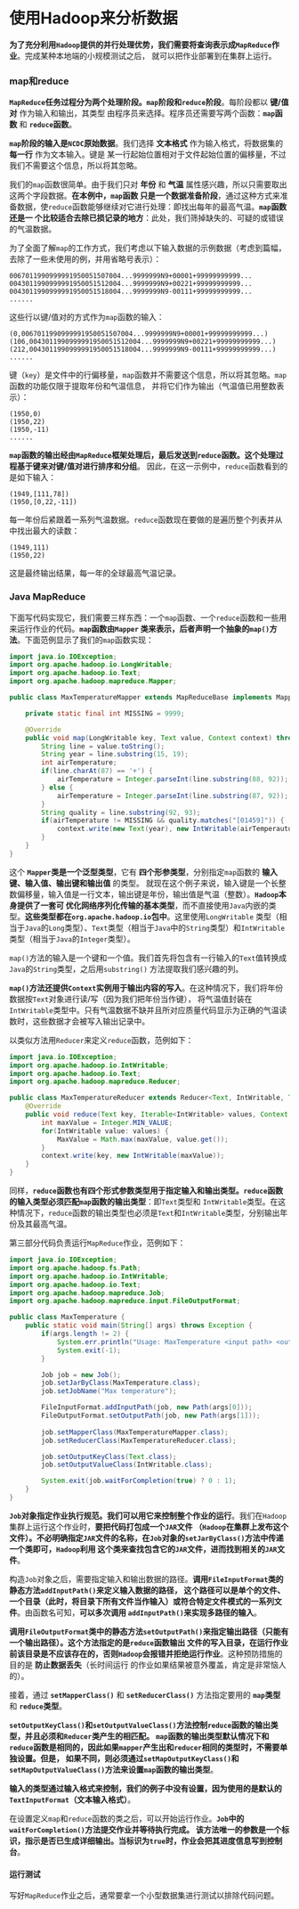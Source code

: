 使用Hadoop来分析数据
===============================================================================
**为了充分利用`Hadoop`提供的并行处理优势，我们需要将查询表示成`MapReduce`作业**。完成某种本地端的小规模测试之后，
就可以把作业部署到在集群上运行。

### map和reduce
**`MapReduce`任务过程分为两个处理阶段。`map`阶段和`reduce`阶段**。每阶段都以 **键/值对** 作为输入和输出，其类型
由程序员来选择。程序员还需要写两个函数：**`map`函数** 和 **`reduce`函数**。

**`map`阶段的输入是`NCDC`原始数据**。我们选择 **文本格式** 作为输入格式，将数据集的 **每一行** 作为文本输入。键是
某一行起始位置相对于文件起始位置的偏移量，不过我们不需要这个信息，所以将其忽略。

我们的`map`函数很简单。由于我们只对 **年份** 和 **气温** 属性感兴趣，所以只需要取出这两个字段数据。**在本例中，`map`函数
只是一个数据准备阶段**，通过这种方式来准备数据，使`reduce`函数能够继续对它进行处理：即找出每年的最高气温。**`map`函数还是一
个比较适合去除已损记录的地方**：此处，我们筛掉缺失的、可疑的或错误的气温数据。

为了全面了解`map`的工作方式，我们考虑以下输入数据的示例数据（考虑到篇幅，去除了一些未使用的例，并用省略号表示）：
```
0067011990999991950051507004...9999999N9+00001+99999999999...
0043011990999991950051512004...9999999N9+00221+99999999999...
0043011990999991950051518004...9999999N9-00111+99999999999...
......
```
这些行以键/值对的方式作为`map`函数的输入：
```
(0,0067011990999991950051507004...9999999N9+00001+99999999999...)
(106,0043011990999991950051512004...9999999N9+00221+99999999999...)
(212,0043011990999991950051518004...9999999N9-00111+99999999999...)
......
```
键（`key`）是文件中的行偏移量，`map`函数并不需要这个信息，所以将其忽略。`map`函数的功能仅限于提取年份和气温信息，
并将它们作为输出（气温值已用整数表示）：
```
(1950,0)
(1950,22)
(1950,-11)
......
```
**`map`函数的输出经由`MapReduce`框架处理后，最后发送到`reduce`函数。这个处理过程基于键来对键/值对进行排序和分组**。
因此，在这一示例中，`reduce`函数看到的是如下输入：
```
(1949,[111,78])
(1950,[0,22,-11])
```
每一年份后紧跟着一系列气温数据。`reduce`函数现在要做的是遍历整个列表并从中找出最大的读数：
```
(1949,111)
(1950,22)
```
这是最终输出结果，每一年的全球最高气温记录。

### Java MapReduce
下面写代码实现它，我们需要三样东西：一个`map`函数、一个`reduce`函数和一些用来运行作业的代码。**`map`函数由`Mapper`
类来表示，后者声明一个抽象的`map()`方法**。下面范例显示了我们的`map`函数实现：
```java
import java.io.IOException;
import org.apache.hadoop.io.LongWritable;
import org.apache.hadoop.io.Text;
import org.apache.hadoop.mapreduce.Mapper;

public class MaxTemperatureMapper extends MapReduceBase implements Mapper<LongWritable,Text,IntWritable> {

    private static final int MISSING = 9999;

    @Override
    public void map(LongWritable key, Text value, Context context) throws IOException, InterruptedException {
        String line = value.toString();
        String year = line.substring(15, 19);
        int airTemperature;
        if(line.charAt(87) == '+') {
            airTemperature = Integer.parseInt(line.substring(88, 92));
        } else {
            airTemperature = Integer.parseInt(line.substring(87, 92));
        }
        String quality = line.substring(92, 93);
        if(airTemperature != MISSING && quality.matches("[01459]")) {
            context.write(new Text(year), new IntWritable(airTemperauture));
        }
    }
}
```
这个 **`Mapper`类是一个泛型类型**，它有 **四个形参类型**，分别指定`map`函数的 **输入键、输入值、输出键和输出值** 的类型。
就现在这个例子来说，输入键是一个长整数偏移量，输入值是一行文本，输出键是年份，输出值是气温（整数）。**`Hadoop`本身提供了一套可
优化网络序列化传输的基本类型**，而不直接使用`Java`内嵌的类型。**这些类型都在`org.apache.hadoop.io`包中**。这里使用`LongWritable`
类型（相当于`Java`的`Long`类型）、`Text`类型（相当于`Java`中的`String`类型）和`IntWritable`类型（相当于`Java`的`Integer`类型）。

`map()`方法的输入是一个键和一个值。我们首先将包含有一行输入的`Text`值转换成`Java`的`String`类型，之后用`substring()`
方法提取我们感兴趣的列。

**`map()`方法还提供`Context`实例用于输出内容的写入**。在这种情况下，我们将年份数据按`Text`对象进行读/写（因为我们把年份当作键），
将气温值封装在`IntWritable`类型中。只有气温数据不缺并且所对应质量代码显示为正确的气温读数时，这些数据才会被写入输出记录中。

以类似方法用`Reducer`来定义`reduce`函数，范例如下：
```java
import java.io.IOException;
import org.apache.hadoop.io.IntWritable;
import org.apache.hadoop.io.Text;
import org.apache.hadoop.mapreduce.Reducer;

public class MaxTemperatureReducer extends Reducer<Text, IntWritable, Text, IntWritable> {
    @Override
    public void reduce(Text key, Iterable<IntWritable> values, Context context) throws IOException, InterruptedException {
        int maxValue = Integer.MIN_VALUE;
        for(IntWritable value: values) {
            MaxValue = Math.max(maxValue, value.get());
        }
        context.write(key, new IntWritable(maxValue));
    }
}
```
同样，**`reduce`函数也有四个形式参数类型用于指定输入和输出类型。`reduce`函数的输入类型必须匹配`map`函数的输出类型**：即`Text`类型和
`IntWritable`类型。在这种情况下，`reduce`函数的输出类型也必须是`Text`和`IntWritable`类型，分别输出年份及其最高气温。

第三部分代码负责运行`MapReduce`作业，范例如下：
```java
import java.io.IOException;
import org.apache.hadoop.fs.Path;
import org.apache.hadoop.io.IntWritable;
import org.apache.hadoop.io.Text;
import org.apache.hadoop.mapreduce.Job;
import org.apache.hadoop.mapreduce.input.FileOutputFormat;

public class MaxTemperature {
    public static void main(String[] args) throws Exception {
        if(args.length != 2) {
            System.err.println("Usage: MaxTemperature <input path> <output path>");
            System.exit(-1);
        }

        Job job = new Job();
        job.setJarByClass(MaxTemperature.class);
        job.setJobName("Max temperature");

        FileInputFormat.addInputPath(job, new Path(args[0]));
        FileOutputFormat.setOutputPath(job, new Path(args[1]));
        
        job.setMapperClass(MaxTemperatureMapper.class);
        job.setReducerClass(MaxTemperatureReducer.class);

        job.setOutputKeyClass(Text.class);
        job.setOutputValueClass(IntWritable.class);

        System.exit(job.waitForCompletion(true) ? 0 : 1);
    }
}
```
**`Job`对象指定作业执行规范。我们可以用它来控制整个作业的运行**。我们在`Hadoop`集群上运行这个作业时，**要把代码打包成一个`JAR`文件
（`Hadoop`在集群上发布这个文件）。不必明确指定`JAR`文件的名称，在`Job`对象的`setJarByClass()`方法中传递一个类即可，`Hadoop`利用
这个类来查找包含它的`JAR`文件，进而找到相关的`JAR`文件**。

构造`Job`对象之后，需要指定输入和输出数据的路径。**调用`FileInputFormat`类的静态方法`addInputPath()`来定义输入数据的路径，
这个路径可以是单个的文件、一个目录（此时，将目录下所有文件当作输入）或符合特定文件模式的一系列文件**。由函数名可知，**可以多次调用
`addInputPath()`来实现多路径的输入**。

**调用`FileOutputFormat`类中的静态方法`setOutputPath()`来指定输出路径（只能有一个输出路径）。这个方法指定的是`reduce`函数输出
文件的写入目录，在运行作业前该目录是不应该存在的，否则`Hadoop`会报错并拒绝运行作业**。这种预防措施的目的是 **防止数据丢失**（长时间运行
的作业如果结果被意外覆盖，肯定是非常恼人的）。

接着，通过 **`setMapperClass()`** 和 **`setReducerClass()`** 方法指定要用的 **`map`类型** 和 **`reduce`类型**。

**`setOutputKeyClass()`和`setOutputValueClass()`方法控制`reduce`函数的输出类型，并且必须和`Reducer`类产生的相匹配。
`map`函数的输出类型默认情况下和`reduce`函数是相同的，因此如果`mapper`产生出和`reducer`相同的类型时，不需要单独设置。但是，
如果不同，则必须通过`setMapOutputKeyClass()`和`setMapOutputValueClass()`方法来设置`map`函数的输出类型**。

**输入的类型通过输入格式来控制，我们的例子中没有设置，因为使用的是默认的`TextInputFormat`（文本输入格式）**。

在设置定义`map`和`reduce`函数的类之后，可以开始运行作业。**`Job`中的`waitForCompletion()`方法提交作业并等待执行完成。
该方法唯一的参数是一个标识，指示是否已生成详细输出。当标识为`true`时，作业会把其进度信息写到控制台**。

#### 运行测试
写好`MapReduce`作业之后，通常要拿一个小型数据集进行测试以排除代码问题。





















